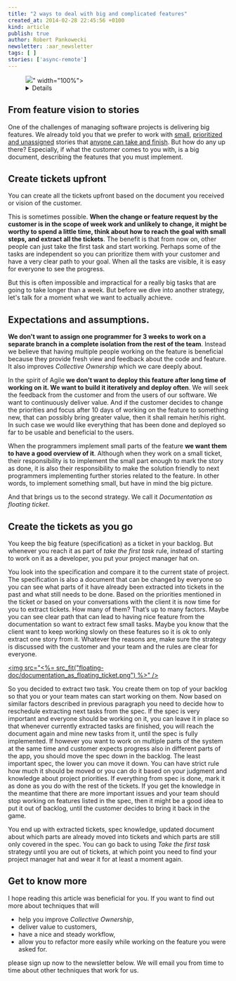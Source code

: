 ```yaml
---
title: "2 ways to deal with big and complicated features"
created_at: 2014-02-28 22:45:56 +0100
kind: article
publish: true
author: Robert Pankowecki
newsletter: :aar_newsletter
tags: [ ]
stories: ['async-remote']
---
```


<p>
  <figure>
    <img src="<%= src_fit("vision/feature_vision_to_stories.jpg") %>" width="100%">
    <details>
      <a href="http://www.flickr.com/photos/24141546@N06/7710205034/sizes/z/">Photo</a>
      remix available thanks to the courtesy of
      <a href="http://www.flickr.com/photos/24141546@N06/">EladeManu</a>.
      <a href="http://creativecommons.org/licenses/by/2.0/">CC BY 2.0</a>
    </details>
  </figure>
</p>

## From feature vision to stories

One of the challenges of managing software projects is delivering big features.
We already told you that we prefer to work with [small](/2013/09/story-of-size-1/), 
[prioritized and unassigned](/2013/10/refactor-to-remote-leave-tasks-unassigned/)
stories that [anyone can take and finish](/2013/10/take-the-first-task/). But how
do any up there? Especially, if what the customer comes to you with, is a big document,
describing the features that you must implement.

<!-- more -->

## Create tickets upfront

You can create all the tickets upfront based on the document
you received or vision of the customer.

This is sometimes possible. **When the change or feature 
request by the customer is in the scope of week
work and unlikely to change, it might be worthy
to spend a little time, think about how to reach the
goal with small steps, and extract all the tickets**. The
benefit is that from now on, other people can just
take the first task and start working. Perhaps some of
the tasks are independent so you can prioritize them
with your customer and have a very clear path to
your goal. When all the tasks are visible, it is easy
for everyone to see the progress.

But this is often impossible and impractical for a really
big tasks that are going to take longer than a week. But before
we dive into another strategy, let's talk for a moment what
we want to actually achieve.

## Expectations and assumptions.

**We don't want to assign one programmer for 3 weeks to work on a
separate branch in a complete isolation from the
rest of the team**. Instead we believe that having multiple people
working on the feature is beneficial because they provide fresh
view and feedback about the code and feature. It also improves
_Collective Ownership_ which we care deeply about.

In the spirit of Agile **we don't want to deploy this feature after
long time of working on it. We want to build it iteratively and
deploy often**. We will seek the feedback from the customer and from
the users of our software. We want to continuously deliver value.
And if the customer decides to change the priorities and focus after
10 days of working on the feature to something new, that can possibly
bring greater value, then it shall remain her/his right. In such case
we would like everything that has been done and deployed so far
to be usable and beneficial to the users.

When the programmers implement small parts of the feature **we want
them to have a good overview of it**. Although when they work on a
small ticket, their responsibility is to implement the small part
enough to mark the story as done, it is also their responsibility
to make the solution friendly to next programmers implementing
further stories related to the feature. In other words, to implement
something small, but have in mind the big picture.

And that brings us to the second strategy. We call it _Documentation as
floating ticket_.

## Create the tickets as you go

You keep the big feature (specification) as a ticket in your backlog. But
whenever you reach it as part of _take the first task_ rule, instead of
starting to work on it as a developer, you put your project manager hat on.

You look into the specification and compare it to the current
state of project. The specification is also a document that
can be changed by everyone so you can see what parts
of it have already been extracted into tickets in the past
and what still needs to be done. Based on the priorities
mentioned in the ticket or based on your conversations
with the client it is now time for you to extract tickets.
How many of them? That’s up to many factors. Maybe
you can see clear path that can lead to having nice feature
from the documentation so want to extract few small tasks.
Maybe you know that the client want to keep working
slowly on these features so it is ok to only extract one story
from it. Whatever the reasons are, make sure the strategy
is discussed with the customer and your team and the rules
are clear for everyone.

<a href="/assets/images/floating-doc/documentation_as_floating_ticket.png" rel="lightbox[doc]"><img src="<%= src_fit("floating-doc/documentation_as_floating_ticket.png") %>" /></a>

So you decided to extract two task. You create them on top
of your backlog so that you or your team mates can start
working on them. Now based on similar factors described
in previous paragraph you need to decide how to reschedule
extracting next tasks from the spec. If the spec is very
important and everyone should be working on it, you can
leave it in place so that whenever currently extracted tasks
are finished, you will reach the document again and mine
new tasks from it, until the spec is fully implemented. If
however you want to work on multiple parts of the system
at the same time and customer expects progress also in
different parts of the app, you should move the spec down
in the backlog. The least important spec, the lower you
can move it down. You can have strict rule how much it
should be moved or you can do it based on your judgment
and knowledge about project priorities. If everything from
spec is done, mark it as done as you do with the rest of the
tickets. If you get the knowledge in the meantime that there are
more important issues and your team should stop working
on features listed in the spec, then it might be a good idea
to put it out of backlog, until the customer decides to bring
it back in the game.

You end up with extracted tickets, spec knowledge, updated
document about which parts are already moved into tickets
and which parts are still only covered in the spec. You can
go back to using _Take the first task_ strategy until you are
out of tickets, at which point you need to find your project
manager hat and wear it for at least a moment again.

## Get to know more

I hope reading this article was beneficial for you. If you want to
find out more about techniques that will

* help you improve _Collective Ownership_,
* deliver value to customers,
* have a nice and steady workflow,
* allow you to refactor more easily while working on the feature you were asked for.

please sign up now to the newsletter below. We will email you from time
to time about other techniques that work for us.
